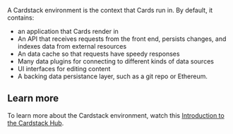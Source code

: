 
A Cardstack environment is the context that Cards run in. By default, it contains:

- an application that Cards render in
- An API that receives requests from the front end, persists changes, and indexes data from external resources
- An data cache so that requests have speedy responses
- Many data plugins for connecting to different kinds of data sources
- UI interfaces for editing content
- A backing data persistance layer, such as a git repo or Ethereum.

## Learn more

To learn more about the Cardstack environment, watch this [Introduction to the Cardstack Hub](https://www.youtube.com/watch?v=Jmc40SYS-uU).
